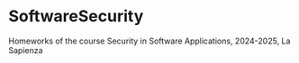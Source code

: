 # SoftwareSecurity
Homeworks of the course Security in Software Applications, 2024-2025, La Sapienza
